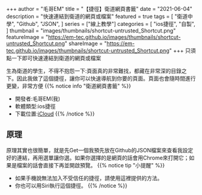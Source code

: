 +++
author = "毛哥EM"
title = "【捷徑】衛道網頁書籤"
date = "2021-06-04"
description = "快速連結到衛道的網頁或檔案"
featured = true
tags = [
    "衛道中學",
    "Github",
    "JSON",
]
series = ["線上教學"]
categories = [
    "ios捷徑",
    "自製",
]
thumbnail = "images/thumbnails/shortcut-untrusted_Shortcut.png"
featureImage = "https://em-tec.github.io/images/thumbnails/shortcut-untrusted_Shortcut.png"
shareImage = "https://em-tec.github.io/images/thumbnails/shortcut-untrusted_Shortcut.png"
+++
只須點一下即可快速連結到衛道的網頁或檔案

<!--more-->
生為衛道的學生，不得不抱怨一下:頁面真的非常難找，都藏在非常深的目錄之下。因此我做了這個捷徑，讓你可以快速導航到你要的頁面。頁面也會隨時間進行更變，非常方便
{{% notice info "衛道網頁書籤" %}}
* 開發者:毛哥EM(我)
* 軟體類型:ios捷徑
* 下載位置:[iCloud](https://www.icloud.com/shortcuts/19ea26ff47244258a6d9ff21a553659b)
{{% /notice %}}
## 原理
原理其實也很簡單，就是先Get一個我預先放在Github的JSON檔案來查看我設定好的連結，再用選單讓你選。如果你選擇的是網頁的話會用Chrome來打開它；如果是檔案的話會直接下再並開啟預覽。
{{% notice tip "小提醒" %}}
* 如果手機說無法加入不受信任的捷徑，請使用這裡提供的方法。
* 你也可以用Siri執行這個捷徑。 
{{% /notice %}}
